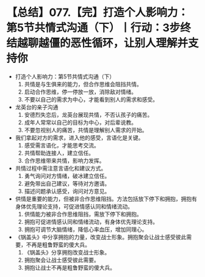 # 【总结】077.【完】打造个人影响力：第5节共情式沟通（下）丨行动：3步终结越聊越僵的恶性循环，让别人理解并支持你

-   打造个人影响力：第5节共情式沟通（下）
    1.  共情是与生俱来的能力，但合作思维会阻挡共情。
    2.  启动合作思维，停一停放一放，消除敌对情绪。
    3.  不要以自己的需求为中心，才能看到别人的需求和感受。
-   龙英台的亲子沟通
    1.  安德烈失恋后，龙英台展现共情，不否认孩子的痛苦。
    2.  成年人常常以自己的目标为中心，对后辈说教。
    3.  不要忽视别人的痛苦，共情是理解别人需求的开始。
-   我们拿起对方的需求，进入他的感受，言语化是关键。
    1.  感受需言语化，才能思考交流。
    2.  共情帮助连接人，建立信任。
    3.  合作思维带来共情，影响力发挥。
-   共情过程中需注意言语化和建议方式。
    1.  勇气询问对方情绪，破冰建立信任。
    2.  避免带出自己建议，等待对方邀请。
    3.  描述问题承认感受，询问对方意见。
-   供情是重要的能力，但被非合作思维阻挡。方法包括放下停下和拥抱，拥抱有身体优先理论支持，可促进情感认同和情绪流动。
    1.  供情能力被非合作思维阻挡，需放下停下和拥抱。
    2.  拥抱可促进情感认同和情绪流动，有身体优先理论支持。
    3.  拥抱可调节大脑情绪，降低心率血压，增加同理心。
-   《锅盖头》中分享拥抱的力量，改变战士形象。拥抱聚会让战士感受彼此需要，不再是粗鲁野蛮的傻大兵。
    1.  《锅盖头》分享拥抱改变战士形象。
    2.  拥抱聚会让战士感受彼此需要。
    3.  拥抱让战士不再是粗鲁野蛮的傻大兵。